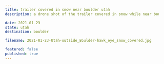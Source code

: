 ```yaml
---
title: trailer covered in snow near boulder utah
description: a drone shot of the trailer covered in snow while near boulder, utah.

date: 2021-01-23
state: utah
destination: boulder

filename: 2021-01-23-Utah-outside_Boulder-hawk_eye_snow_covered.jpg

featured: false
published: true
---
```

